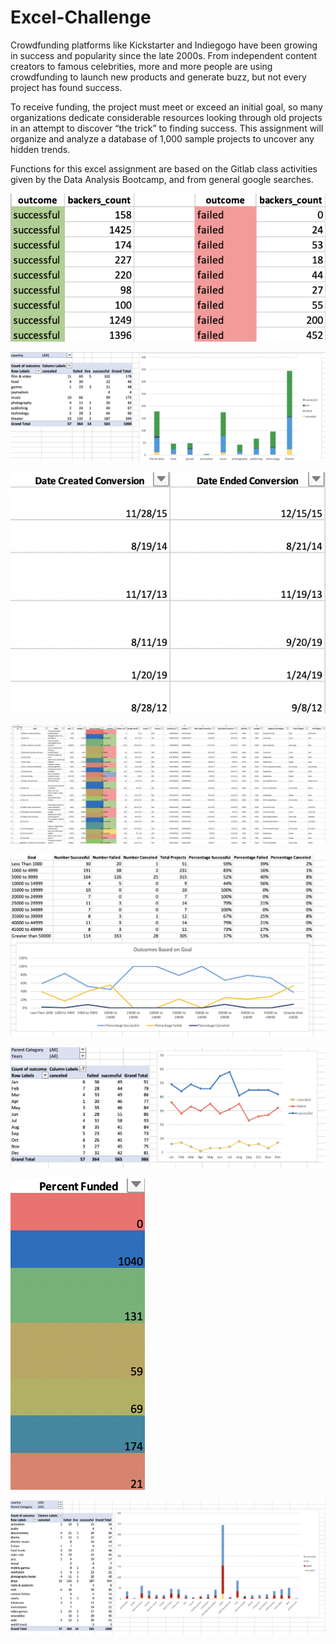 # Excel-Challenge

Crowdfunding platforms like Kickstarter and Indiegogo have been growing in success and popularity since the late 2000s. From independent content creators to famous celebrities, more and more people are using crowdfunding to launch new products and generate buzz, but not every project has found success.

To receive funding, the project must meet or exceed an initial goal, so many organizations dedicate considerable resources looking through old projects in an attempt to discover “the trick” to finding success. This assignment will organize and analyze a database of 1,000 sample projects to uncover any hidden trends.

Functions for this excel assignment are based on the Gitlab class activities given by the Data Analysis Bootcamp, and from general google searches.

![Alt text](Images/backers01.png)

![Alt text](Images/CategoryStats.PNG)

![Alt text](Images/DateConversion.PNG)

![Alt text](Images/FullTable.PNG)

![Alt text](Images/GoalOutcomes.PNG)

![Alt text](Images/LaunchDateOutcomes.PNG)

![Alt text](Images/PercentageFundedFormat.PNG)

![Alt text](Images/SubcategoryStats.PNG)
